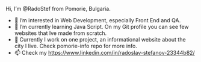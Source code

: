 Hi, I’m @RadoStef from Pomorie, Bulgaria.
- 👀 I’m interested in Web Development, especially Front End and QA. 
- 🌱 I’m currently learning Java Script. On my Git profile you can see few websites that Ive made from scratch.
- 💞️ Currently I work on one project, an informational website about the city I live. Check pomorie-info repo for more info.
- 📫 Check my https://www.linkedin.com/in/radoslav-stefanov-23344b82/
